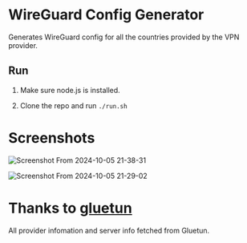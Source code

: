 # WireGuard Config Generator

Generates WireGuard config for all the countries provided by the VPN provider. 

## Run

1) Make sure node.js is installed.

2) Clone the repo and run `./run.sh`

# Screenshots

![Screenshot From 2024-10-05 21-38-31](https://github.com/user-attachments/assets/38360bcd-45d6-4b50-afe0-19ef985addaf)

![Screenshot From 2024-10-05 21-29-02](https://github.com/user-attachments/assets/f9605483-f316-42f9-9e3b-4de35823fdc8)

# Thanks to [gluetun](https://github.com/qdm12/gluetun)

All provider infomation and server info fetched from Gluetun.
